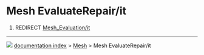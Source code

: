 # Mesh EvaluateRepair/it
1.  REDIRECT [Mesh_Evaluation/it](Mesh_Evaluation/it.md)



---
![](images/Button_right.svg) [documentation index](../README.md) > [Mesh](Mesh_Workbench.md) > Mesh EvaluateRepair/it
